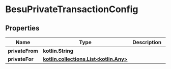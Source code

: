 
# BesuPrivateTransactionConfig

## Properties
Name | Type | Description | Notes
------------ | ------------- | ------------- | -------------
**privateFrom** | **kotlin.String** |  | 
**privateFor** | [**kotlin.collections.List&lt;kotlin.Any&gt;**](kotlin.Any.md) |  | 




